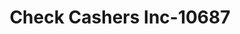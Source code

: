 ---
f_zip-code: 73099
f_state-code: OK
title: Check Cashers Inc-10687
f_phone: 405-577-5626
f_city-only: Yukon
f_address: 12204 West Reno Avenue Yukon
f_location-unique-id: '10687'
slug: check-cashers-inc-10687
updated-on: '2024-05-30T13:46:58.046Z'
created-on: '2024-05-30T13:36:59.803Z'
published-on: '2024-05-30T13:54:32.469Z'
f_city-state: cms/city/yukon-ok.md
f_company: cms/company/check-cashers-inc.md
f_state: cms/state/oklahoma.md
layout: '[payday-loan].html'
tags: payday-loan
---